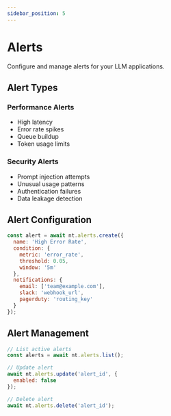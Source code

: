 ```yaml
---
sidebar_position: 5
---
```


# Alerts

Configure and manage alerts for your LLM applications.

## Alert Types

### Performance Alerts
- High latency
- Error rate spikes
- Queue buildup
- Token usage limits

### Security Alerts
- Prompt injection attempts
- Unusual usage patterns
- Authentication failures
- Data leakage detection

## Alert Configuration

```javascript
const alert = await nt.alerts.create({
  name: 'High Error Rate',
  condition: {
    metric: 'error_rate',
    threshold: 0.05,
    window: '5m'
  },
  notifications: {
    email: ['team@example.com'],
    slack: 'webhook_url',
    pagerduty: 'routing_key'
  }
});
```

## Alert Management

```javascript
// List active alerts
const alerts = await nt.alerts.list();

// Update alert
await nt.alerts.update('alert_id', {
  enabled: false
});

// Delete alert
await nt.alerts.delete('alert_id');
``` 
